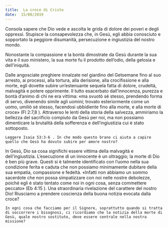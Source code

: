 ```yaml
---
title:  La croce di Cristo
date:  15/08/2019
---
```


Consola sapere che Dio vede e ascolta le grida di dolore dei poveri e degli oppressi. Stupisce la consapevolezza che, in Gesù, egli abbia conosciuto e sopportato la peggiore disumanità, persecuzione e ingiustizia del nostro mondo.

Nonostante la compassione e la bontà dimostrate da Gesù durante la sua vita e il suo ministero, la sua morte fu il prodotto dell’odio, della gelosia e dell’iniquità.

Dalle angosciate preghiere innalzate nel giardino del Getsemane fino al suo arresto, ai processi, alla tortura, alla derisione, alla crocifissione e alla morte, egli dovette subire un’estenuante sequela fatta di dolore, crudeltà, malvagità e potere opprimente. Il tutto esacerbato dall’innocenza, purezza e bontà d’animo di chi ne era vittima: «ma svuotò sé stesso, prendendo forma di servo, divenendo simile agli uomini; trovato esteriormente come un uomo, umiliò sé stesso, facendosi ubbidiente fino alla morte, e alla morte di croce» (Fl 2:7,8 ). Attraverso le lenti della storia della salvezza, ammiriamo la bellezza del sacrificio compiuto da Gesù per noi, ma non possiamo dimenticare la brutalità della sofferenza e dell’ingiustizia cui è stato sottoposto.

`Leggere Isaia 53:3-6 . In che modo questo brano ci aiuta a capire quello che Gesù ha dovuto subire per amore nostro?`

In Gesù, Dio sa cosa significhi essere vittima della malvagità e dell’ingiustizia. L’esecuzione di un innocente è un oltraggio; la morte di Dio è ben più grave. Questi si è talmente identificato con l’uomo nella sua condizione ferita e caduta che non possiamo minimamente dubitare della sua empatia, compassione e fedeltà. «Infatti non abbiamo un sommo sacerdote che non possa simpatizzare con noi nelle nostre debolezze, poiché egli è stato tentato come noi in ogni cosa, senza commettere peccato» (Eb 4:15 ). Una straordinaria rivelazione del carattere del nostro Dio! Riusciamo a prendere coscienza della buona notizia evocata dalla croce?

`In ogni cosa che facciamo per il Signore, soprattutto quando si tratta di soccorrere i bisognosi, ci ricordiamo che la notizia della morte di Gesù, quale nostro sostituto, deve essere centrale nella nostra missione?`